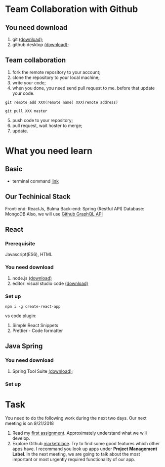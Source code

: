 # Team Collaboration with Github

## You need download

1. git [(download)](https://git-scm.com/downloads);
2. github desktop [(download)](https://desktop.github.com/);

## Team collaboration

1. fork the remote repository to your account;
2. clone the repository to your local machine;
3. write your code;
4. when you done, you need send pull request to me. before that update your code.

```
git remote add XXX(remote name) XXX(remote address)
```

```
git pull XXX master
```

5. push code to your repository;
6. pull request, wait hoster to merge;
7. update.

# What you need learn
## Basic
* terminal command [link](https://www.dummies.com/computers/macs/mac-operating-systems/how-to-use-basic-unix-commands-to-work-in-terminal-on-your-mac/)

## Our Techinical Stack

Front-end: ReactJs, Bulma
Back-end: Spring (Restful API)
Database: MongoDB
Also, we will use [Github GraphQL API](https://developer.github.com/v4/)

## React

### Prerequisite

Javascript(ES6), HTML

### You need download

1. node.js [(download)](https://nodejs.org/en/)
2. editor: visual studio code [(download)](https://code.visualstudio.com/)

### Set up

```
npm i -g create-react-app
```

vs code plugin:

1. Simple React Snippets
2. Prettier - Code formatter

## Java Spring

### You need download

1. Spring Tool Suite [(download)](https://spring.io/tools/sts/all);

### Set up

# Task

You need to do the following work during the next two days. Our next meeting is on 9/21/2018

1. Read my [first assignment](https://github.com/Runbo94/TeamMeeting/blob/master/assignment1_runbozhao.pdf). Approximately understand what we will develop.
2. Explore Github [marketplace](https://github.com/marketplace). Try to find some good features which other apps have. I recommand you look up apps under **Project Management Label**. In the next meeting, we are going to talk about the most important or most urgently required functionality of our app.
